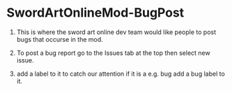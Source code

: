 # SwordArtOnlineMod-BugPost

1. This is where the sword art online dev team would like people to post bugs that occurse in the mod.

2. To post a bug report go to the Issues tab at the top then select new issue.

3. add a label to it to catch our attention if it is a e.g. bug add a bug label to it.

